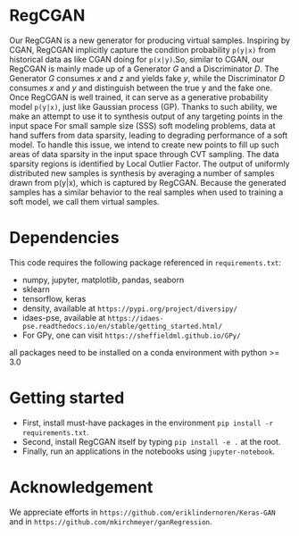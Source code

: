 # RegCGAN 

Our RegCGAN is a new generator for producing virtual samples. 
Inspiring by CGAN, RegCGAN implicitly capture the condition 
probability `p(y|x)` from historical data as like CGAN doing for
`p(x|y)`.So, similar to CGAN, our RegCGAN is mainly made up of
a Generator *G* and a Discriminator *D*. The Generator *G* 
consumes *x* and *z* and yields fake *y*, while 
the Discriminator *D* consumes *x* and *y* and distinguish between
the true y and the fake one. Once RegCGAN is well trained,
it can serve as a generative probability model `p(y|x)`, just like 
Gaussian process (GP). Thanks to such ability, we make an attempt to
use it to synthesis output of any targeting points in the input space
For small sample size (SSS) soft modeling problems, data at hand suffers 
from data sparsity, leading to degrading performance of a soft model.
To handle this issue, we intend to create new points to fill up such
 areas of data sparsity in the input space through CVT sampling. The
 data sparsity regions is identified by Local Outlier Factor. The
 output of uniformly distributed new samples is synthesis by averaging
 a number of samples drawn from p(y|x), which is captured by RegCGAN.
 Because the generated samples has a similar behavior to the
 real samples when used to training a soft model,
  we call them virtual samples.

# Dependencies
This code requires the following package referenced in `requirements.txt`:
  * numpy, jupyter, matplotlib, pandas, seaborn
  * sklearn
  * tensorflow, keras
  * density, available at `https://pypi.org/project/diversipy/`
  * idaes-pse, available at `https://idaes-pse.readthedocs.io/en/stable/getting_started.html/`
  * For GPy, one can visit `https://sheffieldml.github.io/GPy/`
  
 all packages need to be installed on a conda environment with python >= 3.0 

# Getting started
* First, install must-have packages in the environment
 `pip install -r requirements.txt`. 
* Second, install RegCGAN itself by 
 typing `pip install -e .` at the root.
* Finally, run an applications in the notebooks using `jupyter-notebook`.

# Acknowledgement
We appreciate efforts in `https://github.com/eriklindernoren/Keras-GAN` and
in `https://github.com/mkirchmeyer/ganRegression`.